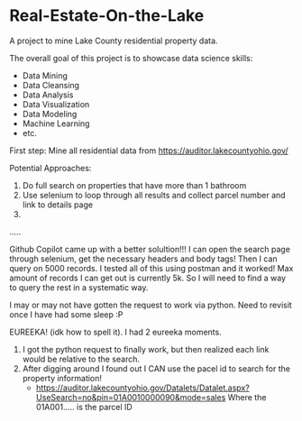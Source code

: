 # Real-Estate-On-the-Lake
A project to mine Lake County residential property data.

The overall goal of this project is to showcase data science skills:
- Data Mining
- Data Cleansing
- Data Analysis
- Data Visualization
- Data Modeling
- Machine Learning
- etc.

First step: Mine all residential data from https://auditor.lakecountyohio.gov/

Potential Approaches:
1) Do full search on properties that have more than 1 bathroom
2) Use selenium to loop through all results and collect parcel number and link to details page
3) 

.....

Github Copilot came up with a better solultion!!! I can open the search page through selenium, get the necessary headers and body tags!
Then I can query on 5000 records. I tested all of this using postman and it worked! Max amount of records I can get out is currently 5k. So I will need to find a way to query the rest in a systematic way.

I may or may not have gotten the request to work via python. Need to revisit once I have had some sleep :P



EUREEKA! (idk how to spell it). I had 2 eureeka moments.
1) I got the python request to finally work, but then realized each link would be relative to the search.
2) After digging around I found out I CAN use the pacel id to search for the property information!
    - https://auditor.lakecountyohio.gov/Datalets/Datalet.aspx?UseSearch=no&pin=01A0010000090&mode=sales
    Where the 01A001..... is the parcel ID